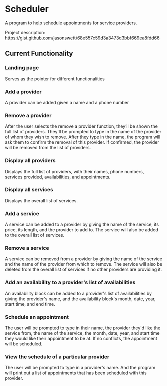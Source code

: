 # Scheduler

A program to help schedule appointments for service providers.

Project description: https://gist.github.com/jasonswett/68e557c59d3a3473d3bbf669ea8fdd66

## Current Functionality

### Landing page

Serves as the pointer for different functionalities

### Add a provider

A provider can be added given a name and a phone number

### Remove a provider

After the user selects the remove a provider function, they’ll be shown the full list of providers.
They'll be prompted to type in the name of the provider of whom they wish to remove.
After they type in the name, the program will ask them to confirm the removal of this provider.
If confirmed, the provider will be removed from the list of providers.

### Display all providers

Displays the full list of providers, with their names, phone numbers, services provided, availabilities, and appointments.

### Display all services

Displays the overall list of services.

### Add a service

A service can be added to a provider by giving the name of the service, its price, its length, and the provider to add to.
The service will also be added to the overall list of services.

### Remove a service

A service can be removed from a provider by giving the name of the service and the name of the provider from which to remove.
The service will also be deleted from the overall list of services if no other providers are providing it.

### Add an availability to a provider's list of availabilities

An availability block can be added to a provider's list of availabilities by giving the provider's name, and the availability block's month, date, year, start time, and end time.

### Schedule an appointment

The user will be prompted to type in their name, the provider they'd like the service from, the name of the service, the month, date, year, and start time they would like their appointment to be at.
If no conflicts, the appointment will be scheduled.

### View the schedule of a particular provider

The user will be prompted to type in a provider's name. And the program will print out a list of appointments that has been scheduled with this provider.
